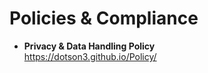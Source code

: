 ﻿# Policies & Compliance

- **Privacy & Data Handling Policy**  
  https://dotson3.github.io/Policy/

